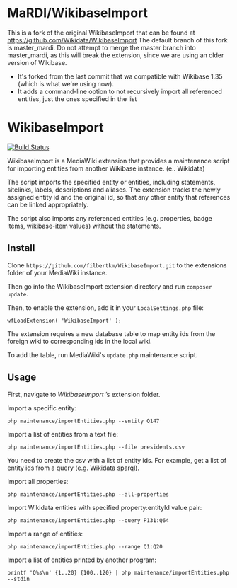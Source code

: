 MaRDI/WikibaseImport
=====================
This is a fork of the original WikibaseImport that can be found at https://github.com/Wikidata/WikibaseImport
The default branch of this fork is master_mardi. Do not attempt to merge the master branch into master_mardi, 
as this will break the extension, since we are using an older version of Wikibase.

* It's forked from the last commit that wa compatible with Wikibase 1.35 (which is what we're using now).
* It adds a command-line option to not recursively import all referenced entities, just the ones specified in the list


WikibaseImport
===============

[![Build Status](https://travis-ci.org/filbertkm/WikibaseImport.svg?branch=master)](https://travis-ci.org/filbertkm/WikibaseImport)

WikibaseImport is a MediaWiki extension that provides a maintenance script for importing entities from another Wikibase instance. (e.. Wikidata)

The script imports the specified entity or entities, including statements, sitelinks, labels, descriptions and aliases. The extension tracks the newly assigned entity id and the original id, so that any other entity that references can be linked appropriately.

The script also imports any referenced entities (e.g. properties, badge items, wikibase-item values) without the statements.

Install
------

Clone ```https://github.com/filbertkm/WikibaseImport.git``` to the extensions folder of your MediaWiki instance.

Then go into the WikibaseImport extension directory and run ```composer update```.

Then, to enable the extension, add it in your ```LocalSettings.php``` file:

```
wfLoadExtension( 'WikibaseImport' );
```

The extension requires a new database table to map entity ids from the foreign
wiki to corresponding ids in the local wiki.

To add the table, run MediaWiki's ```update.php``` maintenance script.

Usage
------
First, navigate to *WikibaseImport* ’s extension folder.

Import a specific entity:

```
php maintenance/importEntities.php --entity Q147
```

Import a list of entities from a text file:

```
php maintenance/importEntities.php --file presidents.csv
```

You need to create the csv with a list of entity ids. For example, get a list
of entity ids from a query (e.g. Wikidata sparql).

Import all properties:

```
php maintenance/importEntities.php --all-properties
```

Import Wikidata entities with specified property:entityId value pair:

```
php maintenance/importEntities.php --query P131:Q64
```

Import a range of entities:

```
php maintenance/importEntities.php --range Q1:Q20
```

Import a list of entities printed by another program:

```
printf 'Q%s\n' {1..20} {100..120} | php maintenance/importEntities.php --stdin
```
